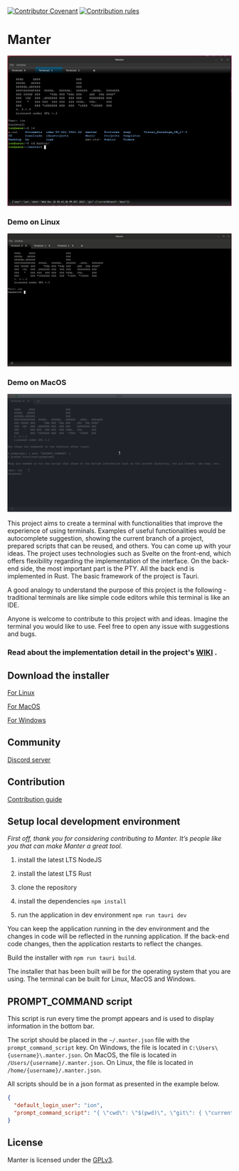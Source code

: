 [![Contributor Covenant](https://img.shields.io/badge/Contributor%20Covenant-2.1-4baaaa.svg)](https://github.com/iondodon/manter/blob/main/CODE_OF_CONDUCT.md)
[![Contribution rules](https://img.shields.io/badge/Contribution%20rules-1.0-green)](https://github.com/iondodon/manter/blob/main/CONTRIBUTING.md)

# Manter

<p align="center">
  <img src="example.png" />
</p>

### Demo on Linux

<p align="center">
  <img src="demo-linux.gif" />
</p>

### Demo on MacOS

<p align="center">
  <img src="demo-macos.gif" />
</p>

This project aims to create a terminal with functionalities that improve the experience of using terminals. Examples of useful functionalities would be autocomplete suggestion, showing the current branch of a project, prepared scripts that can be reused, and others. You can come up with your ideas. The project uses technologies such as Svelte on the front-end, which offers flexibility regarding the implementation of the interface. On the back-end side, the most important part is the PTY. All the back end is implemented in Rust. The basic framework of the project is Tauri.

A good analogy to understand the purpose of this project is the following - traditional terminals are like simple code editors while this terminal is like an IDE.

Anyone is welcome to contribute to this project with and ideas. Imagine the terminal you would like to use. Feel free to open any issue with suggestions and bugs.

### Read about the implementation detail in the project's [WIKI](https://github.com/iondodon/manter/wiki) .

## Download the installer

[For Linux](https://drive.google.com/file/d/1lhLzrxw57JMGHpvlMIg8FrnNTyGuwoHh/view?usp=share_link)

[For MacOS](https://drive.google.com/file/d/1AhjXcjD26ZQD9rr9SXyXJiPDKjJszNsU/view?usp=share_link)

[For Windows](https://drive.google.com/file/d/1qKjm0TdSJzXKa0TEGRWemNHgUKqzD9dm/view?usp=share_link)

## Community

[Discord server](https://discord.gg/k4FFFPK3ZR)

## Contribution

[Contribution guide](https://github.com/iondodon/manter/blob/main/CONTRIBUTING.md)

## Setup local development environment

_First off, thank you for considering contributing to Manter. It’s people like you that can make Manter a great tool._

1. install the latest LTS NodeJS

2. install the latest LTS Rust

3. clone the repository

4. install the dependencies `npm install`

5. run the application in dev environment `npm run tauri dev`

You can keep the application running in the dev environment and the changes in code will be reflected in the running application. If the back-end code changes, then the application restarts to reflect the changes.

Build the installer with `npm run tauri build`.

The installer that has been built will be for the operating system that you are using. The terminal can be built for Linux, MacOS and Windows.

## PROMPT_COMMAND script

This script is run every time the prompt appears and is used to display information in the bottom bar.

The script should be placed in the `~/.manter.json` file with the `prompt_command_script` key. On Windows, the file is located in `C:\Users\{username}\.manter.json`. On MacOS, the file is located in `/Users/{username}/.manter.json`. On Linux, the file is located in `/home/{username}/.manter.json`.

All scripts should be in a json format as presented in the example below.

```json
{
  "default_login_user": "ion",
  "prompt_command_script": "{ \"cwd\": \"$(pwd)\", \"git\": { \"currentBranch\" : \"$(git rev-parse --abbrev-ref HEAD 2> /dev/null )\" } }"
}
```

## License

Manter is licensed under the [GPLv3](https://github.com/iondodon/manter/blob/main/LICENCE.txt).
